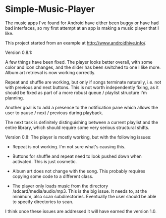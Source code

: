 Simple-Music-Player
===================

The music apps I've found for Android have either been buggy or have had bad interfaces, so my first attempt at an app
is making a music player that I like. 

This project started from an example at http://www.androidhive.info/.



Version 0.8.1:

A few things have been fixed. The player looks better overall, with some color and icon changes, and the slider has been switched to one I like more. Album art retrieval is now working correctly.

Repeat and shuffle are working, but only if songs terminate naturally, i.e. not with previous and next buttons. This is 
not worth independently fixing, as it should be fixed as part of a more robust queue / playlist structure I'm planning.

Another goal is to add a presence to the notification pane which allows the user to pause / next / previous during playback.

The next task is definitely distinguishing between a current playlist and the entire library, which should require some 
very serious structural shifts.



Version 0.8:
The player is mostly working, but with the following issues:

 - Repeat is not working.
      I'm not sure what's causing this.

 - Buttons for shuffle and repeat need to look pushed down when activated.
      This is just cosmetic.

 - Album art does not change with the song.
      This probably requires copying some code to a different class.

 - The player only loads music from the directory /sdcard/media/audio/mp3.
      This is the big issue. It needs to, at the minimum, also scan subdirectories. Eventually the user should be 
      able to specify directories to scan.
      
I think once these issues are addressed it will have earned the version 1.0.
